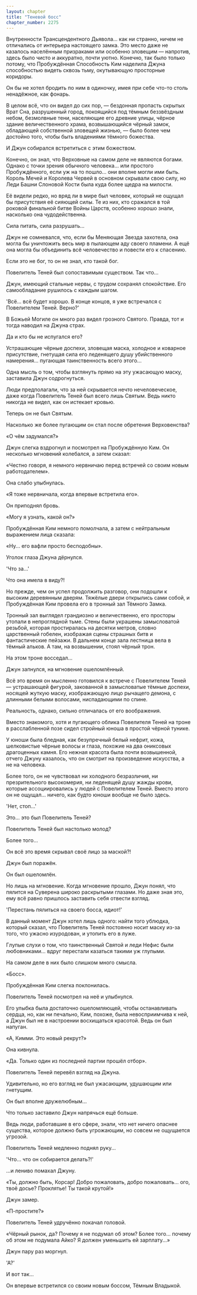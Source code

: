 ```yaml
---
layout: chapter
title: "Теневой босс"
chapter_number: 2275
---
```




Внутренности Трансцендентного Дьявола... как ни странно, ничем не отличались от интерьера настоящего замка. Это место даже не казалось населённым призраками или особенно зловещим — напротив, здесь было чисто и аккуратно, почти уютно. Конечно, так было только потому, что Пробуждённая Способность Ким наделила Джуна способностью видеть сквозь тьму, окутывающую просторные коридоры.

Он бы не хотел бродить по ним в одиночку, имея при себе что-то столь ненадёжное, как фонарь.

В целом всё, что он видел до сих пор, — бездонная пропасть скрытых Врат Сна, разрушенный город, покоящийся под тёмным беззвёздным небом, безмолвные тени, населяющие его древние улицы, чёрное здание величественного храма, возвышающийся чёрный замок, обладающей собственной зловещей жизнью, — было более чем достойно того, чтобы быть владениями тёмного божества.

И Джун собирался встретиться с этим божеством.

Конечно, он знал, что Верховные на самом деле не являются богами. Однако с точки зрения обычного человека... или простого Пробуждённого, если уж на то пошло... они вполне могли ими быть. Король Мечей и Королева Червей в основном скрывали свою силу, но Леди Башни Слоновой Кости была куда более щедра на милости.

Её видели редко, но вряд ли в мире был человек, который не ощущал бы присутствия её сияющей силы. Те из них, кто сражался в той роковой финальной битве Войны Царств, особенно хорошо знали, насколько она чудодейственна.

Сила питать, сила разрушать...

Джун не сомневался, что, если бы Меняющая Звезда захотела, она могла бы уничтожить весь мир в пылающем аду своего пламени. А ещё она могла бы объединить всё человечество и повести его к спасению.

Если это не бог, то он не знал, кто такой бог.

Повелитель Теней был сопоставимым существом. Так что...

Джун, имеющий стальные нервы, с трудом сохранял спокойствие. Его самообладание рушилось с каждым шагом.

'Всё... всё будет хорошо. В конце концов, я уже встречался с Повелителем Теней. Верно?'

В Божьей Могиле он много раз видел грозного Святого. Правда, тот и тогда наводил на Джуна страх.

Да и кто бы не испугался его?

Устрашающие чёрные доспехи, зловещая маска, холодное и коварное присутствие, гнетущая сила его леденящего душу убийственного намерения... пугающая таинственность всего этого...

Одна мысль о том, чтобы взглянуть прямо на эту ужасающую маску, заставила Джун содрогнуться.

Люди предполагали, что за ней скрывается нечто нечеловеческое, даже когда Повелитель Теней был всего лишь Святым. Ведь никто никогда не видел, как он истекает кровью.

Теперь он не был Святым.

Насколько же более пугающим он стал после обретения Верховенства?

«О чём задумался?»

Джун слегка вздрогнул и посмотрел на Пробуждённую Ким. Он несколько мгновений колебался, а затем сказал:

«Честно говоря, я немного нервничаю перед встречей со своим новым работодателем».

Она слабо улыбнулась.

«Я тоже нервничала, когда впервые встретила его».

Он приподнял бровь.

«Могу я узнать, какой он?»

Пробуждённая Ким немного помолчала, а затем с нейтральным выражением лица сказала:

«Ну... его вафли просто бесподобны».

Уголок глаза Джуна дёрнулся.

'Что за...'

Что она имела в виду?!

Но прежде, чем он успел продолжить разговор, они подошли к высоким деревянным дверям. Тяжёлые двери открылись сами собой, и Пробуждённая Ким провела его в тронный зал Тёмного Замка.

Тронный зал выглядел грандиозно и величественно, его просторы утопали в непроглядной тьме. Стены были украшены замысловатой резьбой, которая простиралась на десятки метров, словно царственный гобелен, изображая сцены страшных битв и фантастические пейзажи. В дальнем конце зала лестница вела в тёмный альков. А там, на возвышении, стоял чёрный трон.

На этом троне восседал...

Джун запнулся, на мгновение ошеломлённый.

Всё это время он мысленно готовился к встрече с Повелителем Теней — устрашающей фигурой, закованной в замысловатые тёмные доспехи, носящей жуткую маску, изображающую лицо рычащего демона, с длинными белыми волосами, ниспадающими по спине.

Реальность, однако, сильно отличалась от его воображения.

Вместо знакомого, хотя и пугающего облика Повелителя Теней на троне в расслабленной позе сидел стройный юноша в простой чёрной тунике.

У юноши была бледная, как безупречный белый нефрит, кожа, шелковистые чёрные волосы и глаза, похожие на два ониксовых драгоценных камня. Его нежная красота была почти возвышенной, отчего Джуну казалось, что он смотрит на произведение искусства, а не на человека.

Более того, он не чувствовал ни холодного безразличия, ни презрительного высокомерия, ни леденящей душу жажды крови, которые ассоциировались у людей с Повелителем Теней. Вместо этого он не ощущал... ничего, как будто юноши вообще не было здесь.

'Нет, стоп...'

Это... это был Повелитель Теней?

Повелитель Теней был настолько молод?

Более того...

Он всё это время скрывал своё лицо за маской?!

Джун был поражён.

Он был ошеломлён.

Но лишь на мгновение. Когда мгновение прошло, Джун понял, что пялится на Суверена широко раскрытыми глазами. Но даже зная это, ему всё равно пришлось заставить себя отвести взгляд.

'Перестань пялиться на своего босса, идиот!'

В данный момент Джун хотел лишь одного: найти того ублюдка, который сказал, что Повелитель Теней постоянно носит маску из-за того, что ужасно изуродован, и утопить его в луже.

Глупые слухи о том, что таинственный Святой и леди Нефис были любовниками... вдруг перестали казаться такими уж глупыми.

На самом деле в них было слишком много смысла.

«Босс».

Пробуждённая Ким слегка поклонилась.

Повелитель Теней посмотрел на неё и улыбнулся.

Его улыбка была достаточно ошеломляющей, чтобы останавливать сердца, но, как ни печально, Ким, похоже, была невосприимчива к ней, а Джун был не в настроении восхищаться красотой. Ведь он был напуган.

«А, Кимми. Это новый рекрут?»

Она кивнула.

«Да. Только один из последней партии прошёл отбор».

Повелитель Теней перевёл взгляд на Джуна.

Удивительно, но его взгляд не был ужасающим, удушающим или гнетущим.

Он был вполне дружелюбным...

Что только заставило Джун напрячься ещё больше.

Ведь люди, работавшие в его сфере, знали, что нет ничего опаснее существа, которое должно быть угрожающим, но совсем не ощущается угрозой.

Повелитель Теней медленно поднял руку...

'Что... что он собирается делать?!'

...и лениво помахал Джуну.

«Ты, должно быть, Корсар! Добро пожаловать, добро пожаловать... ого, твоё досье? Проклятье! Ты такой крутой!»

Джун замер.

«П-простите?»

Повелитель Теней удручённо покачал головой.

«Чёрный рынок, да? Почему я не подумал об этом? Более того... почему об этом не подумала Айко? Я должен уменьшить ей зарплату...»

Джун пару раз моргнул.

'А?'

И вот так...

Он впервые встретился со своим новым боссом, Тёмным Владыкой.

